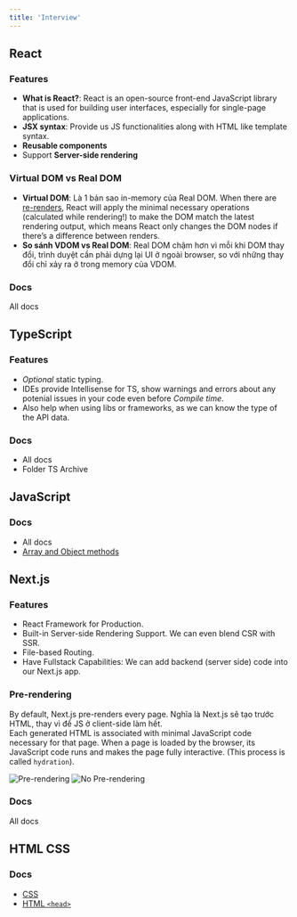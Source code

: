 ```yaml
---
title: 'Interview'
---
```


## React

### Features

- **What is React?**: React is an open-source front-end JavaScript library that is used for building user interfaces, especially for single-page applications.
- **JSX syntax**: Provide us JS functionalities along with HTML like template syntax.
- **Reusable components**
- Support **Server-side rendering**

### Virtual DOM vs Real DOM

- **Virtual DOM**: Là 1 bản sao in-memory của Real DOM. When there are [re-renders](../React/lifecycle.md#step-1-react-trigger-render-initial-hoặc-re-render-component), React will apply the minimal necessary operations (calculated while rendering!) to make the DOM match the latest rendering output, which means React only changes the DOM nodes if there’s a difference between renders.
- **So sánh VDOM vs Real DOM**: Real DOM chậm hơn vì mỗi khi DOM thay đổi, trình duyệt cần phải dựng lại UI ở ngoài browser, so với những thay đổi chỉ xảy ra ở trong memory của VDOM.

### Docs

All docs

## TypeScript

### Features

- _Optional_ static typing.
- IDEs provide Intellisense for TS, show warnings and errors about any potenial issues in your code even before _Compile time_.
- Also help when using libs or frameworks, as we can know the type of the API data.

### Docs

- All docs
- Folder TS Archive

## JavaScript

### Docs

- All docs
- [Array and Object methods](../Snippets/array-object-methods.mdx)

## Next.js

### Features

- React Framework for Production.
- Built-in Server-side Rendering Support. We can even blend CSR with SSR.
- File-based Routing.
- Have Fullstack Capabilities: We can add backend (server side) code into our Next.js app.

### Pre-rendering

By default, Next.js pre-renders every page. Nghĩa là Next.js sẽ tạo trước HTML, thay vì để JS ở client-side làm hết.  
Each generated HTML is associated with minimal JavaScript code necessary for that page. When a page is loaded by the browser, its JavaScript code runs and makes the page fully interactive. (This process is called `hydration`).

![Pre-rendering](https://nextjs.org/static/images/learn/data-fetching/pre-rendering.png)
![No Pre-rendering](https://nextjs.org/static/images/learn/data-fetching/no-pre-rendering.png)

### Docs

All docs

## HTML CSS

### Docs

- [CSS](../CSS/basis.md)
- [HTML `<head>`](../Non%20Code-related/html-head.md)
